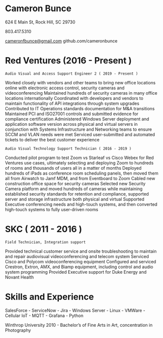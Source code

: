 # Cameron Bunce
624 E Main St,
Rock Hill, SC 29730

803.417.5310

cameronfbunce@gmail.com
github.com/cameronbunce



# Red Ventures (2016 - Present )

	Audio Visual and Access Support Engineer 2 ( 2019 - Present )

Worked closely with vendors and other teams to bring new office locations online with electronic access control, security cameras and videoconferencing
Maintained hundreds of security cameras in many office locations internationally
Coordinated with developers and vendors to maintain functionality of API integrations through system upgrades
Contributed to IT Operations standards documentation for M&A transitions
Maintained PCI and ISO27001 controls and submitted evidence for compliance certification
Administered Windows Server deployment and application software version across physical and virtual servers in conjunction with Systems Infrastructure and Networking teams to ensure SCCM and VLAN needs were met
Serviced user-submitted and automated tickets to deliver the best customer experience

	Audio Visual Technology Support Technician ( 2016 - 2019 )

Conducted pilot program to test Zoom vs Starleaf vs Cisco Webex for Red Ventures use cases, ultimately selecting and deploying Zoom to hundreds of rooms and thousands of users all in a matter of months
Deployed hundreds of iPads as conference room scheduling panels, then moved them all from Airwatch to Jamf MDM, and from Eventboard to Zoom
Cabled new construction office space for security cameras
Selected new Security Camera platform and moved hundreds of cameras while maintaining established security standards for retention and compliance, supported server and storage infrastructure both physical and virtual
Supported Executive conferencing needs and high-touch systems, and then converted high-touch systems to fully user-driven rooms

# SKC ( 2011 - 2016 )

	Field Technician, Integration support

Provided technical customer service and onsite troubleshooting to maintain and repair audiovisual videoconferencing and telecom system
Serviced Cisco and Polycom videoconferencing equipment
Configured and serviced Crestron, Extron, AMX, and Biamp equipment, including control and audio system programming
Provided Executive support for Duke Energy and Novant Health 

# Skills and Experience

SalesForce - ServiceNow - Jira - Windows Server - Linux - VMWare - Cellular IoT - MQTT - Grafana - Python

Winthrop University 2010 - Bachelor’s of Fine Arts in Art, concentration in Photography
